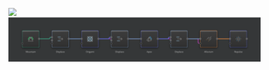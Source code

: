 ![](../Images/Viewport/Technique-Origami-Repulse.png)
![](../Images/Graph/Technique-Origami-Repulse.png)